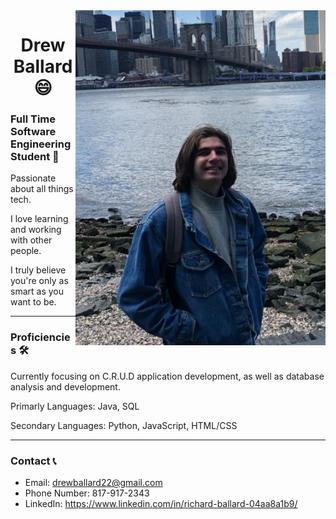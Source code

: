 <img align="right" alt="Coding" width="400" src="./my-profile-picture.png">
<h1 align="center">Drew Ballard  😄</h1>

<h3>Full Time Software Engineering Student 🧠</h3>

<p>Passionate about all things tech.</p>
<p>I love learning and working with other people.</p>
<p>I truly believe you're only as smart as you want to be.</p>

---

<h3>Proficiencies 🛠️</h3>
<p>Currently focusing on C.R.U.D application development, as well as database analysis and development.</p>

<p>Primarly Languages: Java, SQL</p>

<p>Secondary Languages: Python, JavaScript, HTML/CSS</p>

---

<h3>Contact 📞</h3>

- Email: drewballard22@gmail.com
- Phone Number: 817-917-2343
- LinkedIn: https://www.linkedin.com/in/richard-ballard-04aa8a1b9/
